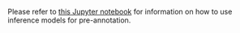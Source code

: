 Please refer to <a href="https://github.com/pixano/pixano/tree/main/notebooks/annotation/pre_annotation.ipynb" target="_blank">this Jupyter notebook</a> for information on how to use inference models for pre-annotation.
